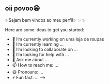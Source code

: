 ## oii povoo😄
✨Sejam bem vindos ao meu perfil✨ 
 ✨  ✨ 

Here are some ideas to get you started:

- 🔭 I’m currently working on uma loja de roupas
- 🌱 I’m currently learning ...
- 👯 I’m looking to collaborate on ...
- 🤔 I’m looking for help with ...
- 💬 Ask me about ...
- 📫 How to reach me: ...
- 😄 Pronouns: ...
- ⚡ Fun fact: ...
-->
